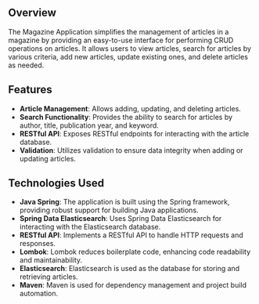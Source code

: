 ## Overview

The Magazine Application simplifies the management of articles in a magazine by providing an easy-to-use interface for performing CRUD operations on articles. It allows users to view articles, search for articles by various criteria, add new articles, update existing ones, and delete articles as needed.

## Features

- **Article Management**: Allows adding, updating, and deleting articles.
- **Search Functionality**: Provides the ability to search for articles by author, title, publication year, and keyword.
- **RESTful API**: Exposes RESTful endpoints for interacting with the article database.
- **Validation**: Utilizes validation to ensure data integrity when adding or updating articles.

## Technologies Used

- **Java Spring**: The application is built using the Spring framework, providing robust support for building Java applications.
- **Spring Data Elasticsearch**: Uses Spring Data Elasticsearch for interacting with the Elasticsearch database.
- **RESTful API**: Implements a RESTful API to handle HTTP requests and responses.
- **Lombok**: Lombok reduces boilerplate code, enhancing code readability and maintainability.
- **Elasticsearch**: Elasticsearch is used as the database for storing and retrieving articles.
- **Maven**: Maven is used for dependency management and project build automation.
